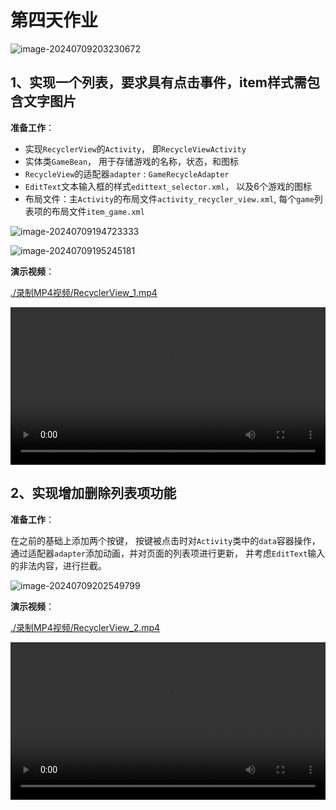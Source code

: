 # 第四天作业

![image-20240709203230672](https://cdn.jsdelivr.net/gh/kennems/blog-image/image-20240709203230672.png)

## 1、实现一个列表，要求具有点击事件，item样式需包含文字图片

**准备工作**：

- 实现`RecyclerView`的`Activity`， 即`RecycleViewActivity`
- 实体类`GameBean`， 用于存储游戏的名称，状态，和图标
- `RecycleView`的适配器`adapter` : `GameRecycleAdapter`
- `EditText`文本输入框的样式`edittext_selector.xml`， 以及6个游戏的图标
- 布局文件：主`Activity`的布局文件`activity_recycler_view.xml`, 每个`game`列表项的布局文件`item_game.xml`

![image-20240709194723333](https://cdn.jsdelivr.net/gh/kennems/blog-image/image-20240709194723333.png)

![image-20240709195245181](https://cdn.jsdelivr.net/gh/kennems/blog-image/image-20240709195245181.png)

**演示视频**：

[./录制MP4视频/RecyclerView_1.mp4](./录制MP4视频/RecyclerView_1.mp4)

<video src="./录制MP4视频/RecyclerView_1.mp4" controls style="width: 100%; height: auto;"></video>

## 2、实现增加删除列表项功能

**准备工作**：

在之前的基础上添加两个按键， 按键被点击时对`Activity`类中的`data`容器操作， 通过适配器`adapter`添加动画，并对页面的列表项进行更新， 并考虑`EditText`输入的非法内容，进行拦截。

![image-20240709202549799](https://cdn.jsdelivr.net/gh/kennems/blog-image/image-20240709202549799.png)

**演示视频**：

[./录制MP4视频/RecyclerView_2.mp4](./录制MP4视频/RecyclerView_2.mp4)

<video src="./录制MP4视频/RecyclerView_2.mp4" controls style="width: 100%; height: auto;"></video>




